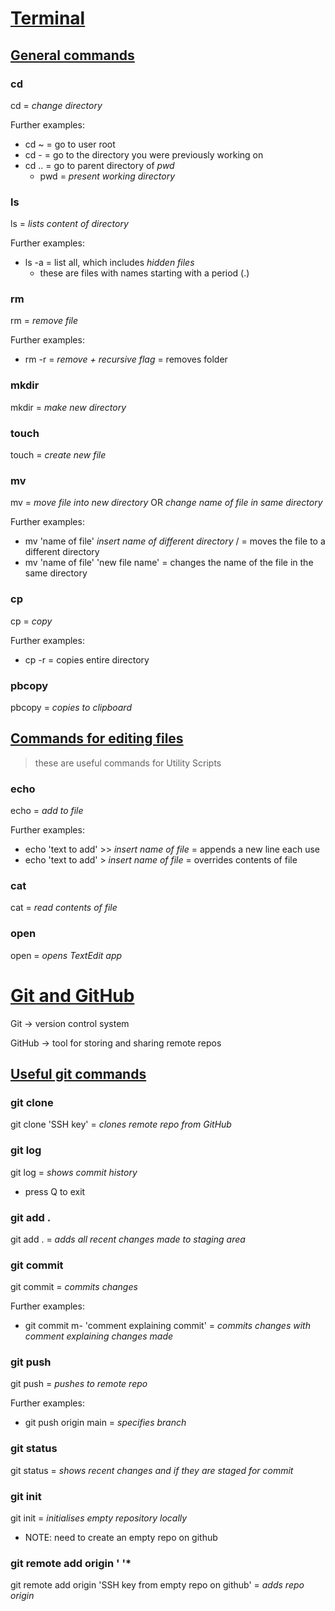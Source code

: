 # **<u>Terminal</u>**

## <u>General commands</u>
### **cd**
cd = *change directory* 

Further examples:
- cd ~ = go to user root
- cd - = go to the directory you were previously working on 
- cd .. = go to parent directory of *pwd*
    - pwd = *present working directory*


### **ls** 
ls = *lists content of directory*

Further examples:

- ls -a = list all, which includes *hidden files*
    - these are files with names starting with a period (.)

### **rm** 
rm = *remove file*

Further examples:
- rm -r = *remove + recursive flag* = removes folder 

### **mkdir**
mkdir = *make new directory*

### **touch**
touch = *create new file*

### **mv**
mv = *move file into new directory* OR *change name of file in same directory*

Further examples:
- mv 'name of file' *insert name of different directory* / = moves the file to a different directory 
- mv 'name of file' 'new file name' = changes the name of the file in the same directory

### **cp**
cp = *copy*

Further examples:
- cp -r = copies entire directory 

### **pbcopy**
pbcopy = *copies to clipboard*

## <u>Commands for editing files</u>
> these are useful commands for Utility Scripts 

### **echo**
echo = *add to file* 

Further examples:
- echo 'text to add' >> *insert name of file* = appends a new line each use 
- echo 'text to add' > *insert name of file* = overrides contents of file 

### **cat**
cat = *read contents of file*

### **open** 
open = *opens TextEdit app*


# <u> Git and GitHub </u>
Git &rarr; version control system

GitHub &rarr; tool for storing and sharing remote repos 

## <u>Useful git commands </u>

### **git clone**
git clone 'SSH key' = *clones remote repo from GitHub*

### **git log**
git log = *shows commit history*
- press Q to exit 

### **git add .**
git add . = *adds all recent changes made to staging area*

### **git commit**
git commit = *commits changes*

Further examples:
- git commit m- 'comment explaining commit' = *commits changes with comment explaining changes made*

### **git push**
git push = *pushes to remote repo*

Further examples:
- git push origin main = *specifies branch*

### **git status**
git status = *shows recent changes and if they are staged for commit*


### **git init**
git init = *initialises empty repository locally*
- NOTE: need to create an empty repo on github

### **git remote add origin ' '***
git remote add origin 'SSH key from empty repo on github' = *adds repo origin*
